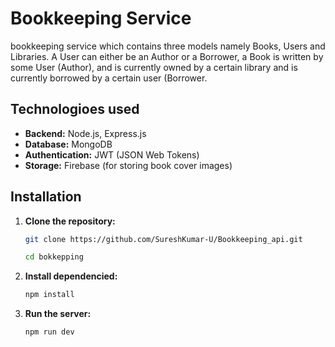 #  Bookkeeping Service

 bookkeeping service which contains  three models namely Books, Users and Libraries. A User can either be an Author or a Borrower, a Book is written by some User (Author), and is currently owned by a certain library and is currently borrowed by a certain user (Borrower.



## Technologioes used

- **Backend:** Node.js, Express.js
- **Database:** MongoDB
- **Authentication:** JWT (JSON Web Tokens)
- **Storage:** Firebase (for storing book cover images)


## Installation

1. **Clone the repository:**

   ```bash
   git clone https://github.com/SureshKumar-U/Bookkeeping_api.git

   cd bokkepping
   
2. **Install dependencied:**

   ```bash
   npm install


3. **Run the server:**
   
   ```bash
   npm run dev
   
